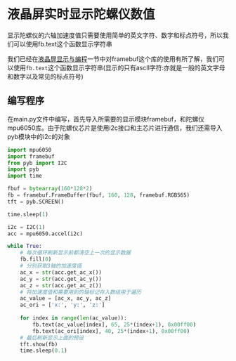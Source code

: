 # 液晶屏实时显示陀螺仪数值  

显示陀螺仪的六轴加速度值只需要使用简单的英文字符、数字和标点符号，所以我们可以使用fb.text这个函数显示字符串


我们已经在[液晶屏显示与编程](micropython/液晶屏显示与编程)一节中对framebuf这个库的使用有所了解，我们可以使用`fb.text`这个函数显示字符串(显示的只有ascII字符:亦就是一般的英文字母和数字以及常见的标点符号)
## 编写程序

在main.py文件中编写，首先导入所需要的显示模块framebuf，和陀螺仪mpu6050库。由于陀螺仪芯片是使用i2c接口和主芯片进行通信，我们还需导入pyb模块中的i2c的对象
 
```python
import mpu6050
import framebuf
from pyb import I2C
import pyb
import time

fbuf = bytearray(160*128*2)
fb = framebuf.FrameBuffer(fbuf, 160, 128, framebuf.RGB565) 
tft = pyb.SCREEN()

time.sleep(1)

i2c = I2C(1)
acc = mpu6050.accel(i2c)

while True: 
    # 每次循环刷新显示前都清空上一次的显示数据    
    fb.fill(0)
    # 分别获取3轴的加速度值  
    ac_x = str(acc.get_ac_x())
    ac_y = str(acc.get_ac_y())
    ac_z = str(acc.get_ac_z())
    # 将加速度值和需要用到的轴标记存入数组用于遍历
    ac_value = [ac_x, ac_y, ac_z]
    ac_ori = ['x:', 'y:', 'z:']
    
    for index in range(len(ac_value)):
        fb.text(ac_value[index], 65, 25*(index+1), 0x00ff00)
        fb.text(ac_ori[index], 40, 25*(index+1), 0x00ff00)
    # 最后刷新显示上面的预设
    tft.show(fb)
    time.sleep(0.1)
```